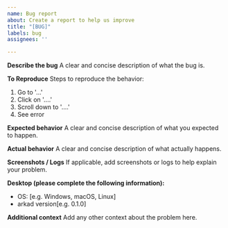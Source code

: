 ```yaml
---
name: Bug report
about: Create a report to help us improve
title: "[BUG]"
labels: bug
assignees: ''

---
```


**Describe the bug**
A clear and concise description of what the bug is.

**To Reproduce**
Steps to reproduce the behavior:

1. Go to '...'
2. Click on '....'
3. Scroll down to '....'
4. See error

**Expected behavior**
A clear and concise description of what you expected to happen.

**Actual behavior**
A clear and concise description of what actually happens.

**Screenshots / Logs**
If applicable, add screenshots or logs to help explain your problem.

**Desktop (please complete the following information):**
- OS: [e.g. Windows, macOS, Linux]
- arkad version[e.g. 0.1.0]

**Additional context**
Add any other context about the problem here.

